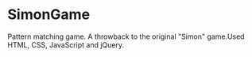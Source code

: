 # SimonGame
Pattern matching game. A throwback to the original "Simon" game.Used HTML, CSS, JavaScript and jQuery.
